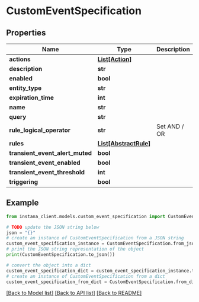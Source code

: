 # CustomEventSpecification


## Properties

Name | Type | Description | Notes
------------ | ------------- | ------------- | -------------
**actions** | [**List[Action]**](Action.md) |  | [optional] 
**description** | **str** |  | [optional] 
**enabled** | **bool** |  | [optional] 
**entity_type** | **str** |  | 
**expiration_time** | **int** |  | [optional] 
**name** | **str** |  | 
**query** | **str** |  | [optional] 
**rule_logical_operator** | **str** | Set AND / OR | [optional] 
**rules** | [**List[AbstractRule]**](AbstractRule.md) |  | 
**transient_event_alert_muted** | **bool** |  | [optional] 
**transient_event_enabled** | **bool** |  | [optional] 
**transient_event_threshold** | **int** |  | [optional] 
**triggering** | **bool** |  | [optional] 

## Example

```python
from instana_client.models.custom_event_specification import CustomEventSpecification

# TODO update the JSON string below
json = "{}"
# create an instance of CustomEventSpecification from a JSON string
custom_event_specification_instance = CustomEventSpecification.from_json(json)
# print the JSON string representation of the object
print(CustomEventSpecification.to_json())

# convert the object into a dict
custom_event_specification_dict = custom_event_specification_instance.to_dict()
# create an instance of CustomEventSpecification from a dict
custom_event_specification_from_dict = CustomEventSpecification.from_dict(custom_event_specification_dict)
```
[[Back to Model list]](../README.md#documentation-for-models) [[Back to API list]](../README.md#documentation-for-api-endpoints) [[Back to README]](../README.md)


